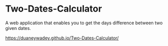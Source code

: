 # Two-Dates-Calculator
A web application that enables you to get the days difference between two given dates. 

https://duaneywadey.github.io/Two-Dates-Calculator/
